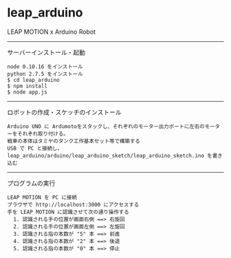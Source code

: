 leap_arduino
============

LEAP MOTION x Arduino Robot


-----

サーバーインストール・起動

    node 0.10.16 をインストール
    python 2.7.5 をインストール
    $ cd leap_arduino
    $ npm install
    $ node app.js

----- 

ロボットの作成・スケッチのインストール

    Arduino UNO に Ardumotoをスタックし、それぞれのモーター出力ポートに左右のモーターをそれぞれ取り付ける。
    戦車の本体はタミヤのタンク工作基本セット等で構築する
    USB で PC と接続し、leap_arduino/arduino/leap_arduino_sketch/leap_arduino_sketch.ino を書き込む
    
----- 

プログラムの実行
    
    LEAP MOTION を PC に接続
    ブラウザで http://localhost:3000 にアクセスする
    手を LEAP MOTION に認識させて次の通り操作する
      1. 認識される手の位置が画面右側 ==> 右旋回 
      2. 認識される手の位置が画面左側 ==> 左旋回 
      3. 認識される指の本数が "5" 本 ==> 前進
      4. 認識される指の本数が "2" 本 ==> 後退 
      5. 認識される指の本数が "0" 本 ==> 停止 

